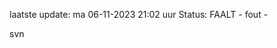 laatste update: 
ma 06-11-2023 21:02   uur 
Status: FAALT - fout - 
<div class="service R">svn</div>